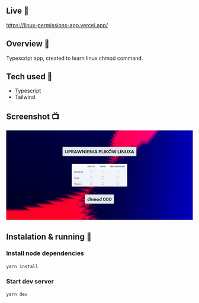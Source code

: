 ## Live 📍
https://linux-permissions-app.vercel.app/

## Overview 🎉
Typescript app, created to learn linux chmod command.

## Tech used 🔧
- Typescript
- Tailwind

## Screenshot 📺
![Website preview](https://raw.githubusercontent.com/MaciejGarncarski/linux-permissions-app/main/screenshot.png "App")

## Instalation & running 💾

### Install node dependencies
```
yarn install
```

### Start dev server
```
yarn dev
```
